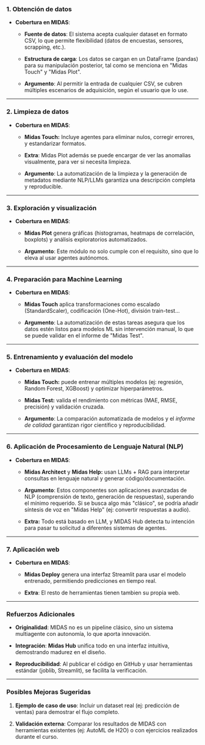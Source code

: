 ### **1. Obtención de datos**

- **Cobertura en MIDAS**:
    
    - **Fuente de datos**: El sistema acepta cualquier dataset en formato CSV, lo que permite flexibilidad (datos de encuestas, sensores, scrapping, etc.).
        
    - **Estructura de carga**: Los datos se cargan en un DataFrame (pandas) para su manipulación posterior, tal como se menciona en "Midas Touch" y "Midas Plot".
        
    - **Argumento**: Al permitir la entrada de cualquier CSV, se cubren múltiples escenarios de adquisición, según el usuario que lo use.
        

---

### **2. Limpieza de datos**

- **Cobertura en MIDAS**:
    
    - **Midas Touch:** Incluye agentes para eliminar nulos, corregir errores, y estandarizar formatos.
        
    - **Extra**: Midas Plot además se puede encargar de ver las anomalias visualmente, para ver si necesita limpieza.
        
    - **Argumento**: La automatización de la limpieza y la generación de metadatos mediante NLP/LLMs garantiza una descripción completa y reproducible.
        

---

### **3. Exploración y visualización**

- **Cobertura en MIDAS**:
    
    - **Midas Plot** genera gráficas (histogramas, heatmaps de correlación, boxplots) y análisis exploratorios automatizados.
        
    - **Argumento**: Este módulo no solo cumple con el requisito, sino que lo eleva al usar agentes autónomos.
        

---

### **4. Preparación para Machine Learning**

- **Cobertura en MIDAS**:
    
    - **Midas Touch** aplica transformaciones como escalado (StandardScaler), codificación (One-Hot), división train-test...
        
    - **Argumento**: La automatización de estas tareas asegura que los datos estén listos para modelos ML sin intervención manual, lo que se puede validar en el informe de "Midas Test".
        

---

### **5. Entrenamiento y evaluación del modelo**

- **Cobertura en MIDAS**:
    
    - **Midas Touch:** puede entrenar múltiples modelos (ej: regresión, Random Forest, XGBoost) y optimizar hiperparámetros.
        
    - **Midas Test:** valida el rendimiento con métricas (MAE, RMSE, precisión) y validación cruzada.
        
    - **Argumento**: La comparación automatizada de modelos y el *informe de calidad* garantizan rigor científico y reproducibilidad.
        

---

### **6. Aplicación de Procesamiento de Lenguaje Natural (NLP)**

- **Cobertura en MIDAS**:
    
    - **Midas Architect** y **Midas Help:** usan LLMs + RAG para interpretar consultas en lenguaje natural y generar código/documentación.
        
    - **Argumento**: Estos componentes son aplicaciones avanzadas de NLP (comprensión de texto, generación de respuestas), superando el mínimo requerido. Si se busca algo más "clásico", se podría añadir síntesis de voz en "Midas Help" (ej: convertir respuestas a audio).
    
	- **Extra:** Todo está basado en LLM, y MIDAS Hub detecta tu intención para pasar tu solicitud a diferentes sistemas de agentes.


---

### **7. Aplicación web**

- **Cobertura en MIDAS**:
    
    - **Midas Deploy** genera una interfaz Streamlit para usar el modelo entrenado, permitiendo predicciones en tiempo real.
        
    - **Extra**: El resto de herramientas tienen tambien su propia web.

---

### **Refuerzos Adicionales**

- **Originalidad**: MIDAS no es un pipeline clásico, sino un sistema multiagente con autonomía, lo que aporta innovación.
    
- **Integración**: **Midas Hub** unifica todo en una interfaz intuitiva, demostrando madurez en el diseño.
    
- **Reproducibilidad**: Al publicar el código en GitHub y usar herramientas estándar (joblib, Streamlit), se facilita la verificación.
    

---

### **Posibles Mejoras Sugeridas**

1. **Ejemplo de caso de uso**: Incluir un dataset real (ej: predicción de ventas) para demostrar el flujo completo.
    
2. **Validación externa**: Comparar los resultados de MIDAS con herramientas existentes (ej: AutoML de H2O) o con ejercicios realizados durante el curso.
